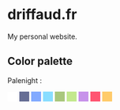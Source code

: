 # driffaud.fr

My personal website.

## Color palette

Palenight :

<span style="background-color: #ffffff; width: 20px; height: 20px; display:inline-block"></span>
<span style="background-color: #676e95; width: 20px; height: 20px; display:inline-block"></span>
<span style="background-color: #82aaff; width: 20px; height: 20px; display:inline-block"></span>
<span style="background-color: #89ddff; width: 20px; height: 20px; display:inline-block"></span>
<span style="background-color: #a9c77d; width: 20px; height: 20px; display:inline-block"></span>
<span style="background-color: #c3e88d; width: 20px; height: 20px; display:inline-block"></span>
<span style="background-color: #c792ea; width: 20px; height: 20px; display:inline-block"></span>
<span style="background-color: #ff5572; width: 20px; height: 20px; display:inline-block"></span>
<span style="background-color: #ffcb6b; width: 20px; height: 20px; display:inline-block"></span>
